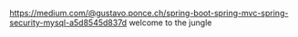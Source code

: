 https://medium.com/@gustavo.ponce.ch/spring-boot-spring-mvc-spring-security-mysql-a5d8545d837d
welcome to the jungle
